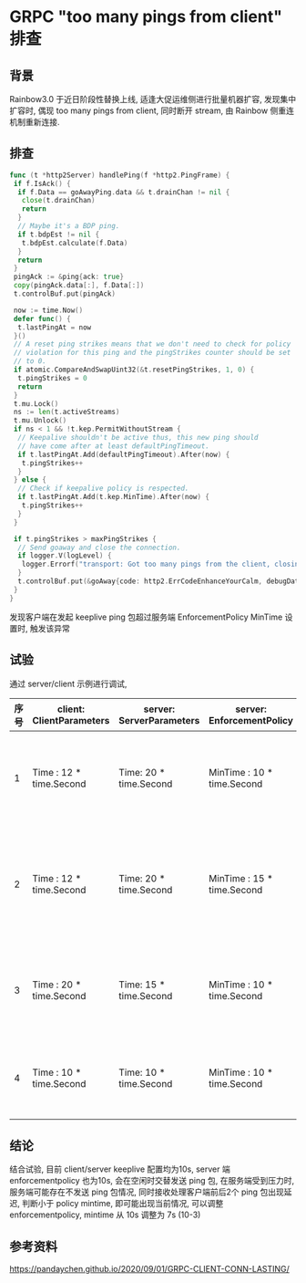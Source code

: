 # GRPC "too many pings from client" 排查

## 背景

Rainbow3.0 于近日阶段性替换上线, 适逢大促运维侧进行批量机器扩容, 发现集中扩容时,
偶现 too many pings from client, 同时断开 stream, 由 Rainbow 侧重连机制重新连接.

## 排查

```go
func (t *http2Server) handlePing(f *http2.PingFrame) {
 if f.IsAck() {
  if f.Data == goAwayPing.data && t.drainChan != nil {
   close(t.drainChan)
   return
  }
  // Maybe it's a BDP ping.
  if t.bdpEst != nil {
   t.bdpEst.calculate(f.Data)
  }
  return
 }
 pingAck := &ping{ack: true}
 copy(pingAck.data[:], f.Data[:])
 t.controlBuf.put(pingAck)

 now := time.Now()
 defer func() {
  t.lastPingAt = now
 }()
 // A reset ping strikes means that we don't need to check for policy
 // violation for this ping and the pingStrikes counter should be set
 // to 0.
 if atomic.CompareAndSwapUint32(&t.resetPingStrikes, 1, 0) {
  t.pingStrikes = 0
  return
 }
 t.mu.Lock()
 ns := len(t.activeStreams)
 t.mu.Unlock()
 if ns < 1 && !t.kep.PermitWithoutStream {
  // Keepalive shouldn't be active thus, this new ping should
  // have come after at least defaultPingTimeout.
  if t.lastPingAt.Add(defaultPingTimeout).After(now) {
   t.pingStrikes++
  }
 } else {
  // Check if keepalive policy is respected.
  if t.lastPingAt.Add(t.kep.MinTime).After(now) {
   t.pingStrikes++
  }
 }

 if t.pingStrikes > maxPingStrikes {
  // Send goaway and close the connection.
  if logger.V(logLevel) {
   logger.Errorf("transport: Got too many pings from the client, closing the connection.")
  }
  t.controlBuf.put(&goAway{code: http2.ErrCodeEnhanceYourCalm, debugData: []byte("too_many_pings"), closeConn: true})
 }
}
```

发现客户端在发起 keeplive ping 包超过服务端 EnforcementPolicy MinTime 设置时, 触发该异常

## 试验

通过 server/client 示例进行调试, </br>

| 序号 | client: ClientParameters | server: ServerParameters | server: EnforcementPolicy | 现象 |
| ---- | ---- | ---- | ---- | ---- |
| 1 | Time : 12 * time.Second | Time: 20 * time.Second | MinTime : 10 * time.Second | 每12s client wrote PING, stream持续正常 (取客户端较小ping周期) |
| 2 | Time : 12 * time.Second | Time: 20 * time.Second | MinTime : 15 * time.Second | 每12s client wrote PING (取客户端较小ping周期, server wrote GOAWAY, 断开重连 |
| 3 | Time : 20 * time.Second | Time: 15 * time.Second | MinTime : 10 * time.Second | 每15s server wrote PING (取服务端较小ping周期), stream持续正常 |
| 4 | Time : 10 * time.Second | Time: 10 * time.Second | MinTime : 10 * time.Second | 每10s server/clent 交替wrote PING, stream持续正常 |

## 结论

结合试验, 目前 client/server keeplive 配置均为10s, server 端 enforcementpolicy 也为10s, 会在空闲时交替发送 ping 包, 在服务端受到压力时, 服务端可能存在不发送 ping 包情况, 同时接收处理客户端前后2个 ping 包出现延迟, 判断小于 policy mintime, 即可能出现当前情况, 可以调整 enforcementpolicy, mintime 从 10s 调整为 7s (10-3)

## 参考资料

<https://pandaychen.github.io/2020/09/01/GRPC-CLIENT-CONN-LASTING/>
